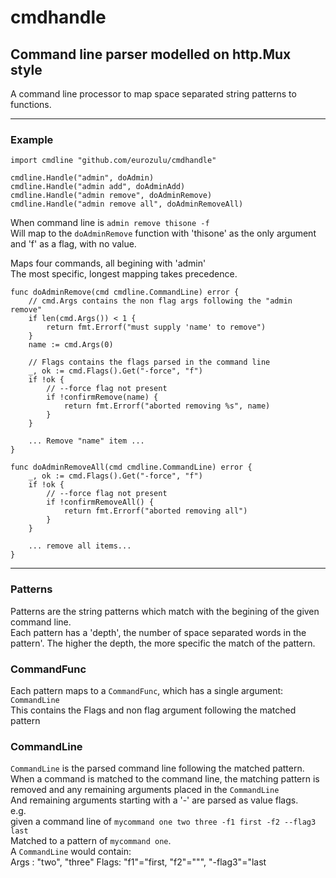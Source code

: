 # cmdhandle
## Command line parser modelled on http.Mux style

A command line processor to map space separated string patterns to functions.  

---

### Example  
`import cmdline "github.com/eurozulu/cmdhandle"`  
  
`cmdline.Handle("admin", doAdmin)`  
`cmdline.Handle("admin add", doAdminAdd)`  
`cmdline.Handle("admin remove", doAdminRemove)`  
`cmdline.Handle("admin remove all", doAdminRemoveAll)`  
  
When command line is `admin remove thisone -f`  
Will map to the `doAdminRemove` function with 'thisone' as the only argument and 'f' as a flag, with no value.
  
Maps four commands, all begining with 'admin'  
The most specific, longest mapping takes precedence.  
  
```
func doAdminRemove(cmd cmdline.CommandLine) error {
    // cmd.Args contains the non flag args following the "admin remove"
    if len(cmd.Args()) < 1 {
        return fmt.Errorf("must supply 'name' to remove")
    }
    name := cmd.Args(0)

    // Flags contains the flags parsed in the command line
    _, ok := cmd.Flags().Get("-force", "f")
    if !ok {
        // --force flag not present
        if !confirmRemove(name) {
            return fmt.Errorf("aborted removing %s", name)
        }
    }
   
    ... Remove "name" item ...
}

func doAdminRemoveAll(cmd cmdline.CommandLine) error {
    _, ok := cmd.Flags().Get("-force", "f")
    if !ok {
        // --force flag not present
        if !confirmRemoveAll() {
            return fmt.Errorf("aborted removing all")
        }
    }
    
    ... remove all items...
}

```


---

### Patterns
Patterns are the string patterns which match with the begining of the given command line.  
Each pattern has a 'depth', the number of space separated words in the pattern'.
The higher the depth, the more specific the match of the pattern.

  
### CommandFunc  
Each pattern maps to a `CommandFunc`, which has a single argument: `CommandLine`  
This contains the Flags and non flag argument following the matched pattern


### CommandLine
`CommandLine` is the parsed command line following the matched pattern.  
When a command is matched to the command line, the matching pattern is removed and
any remaining arguments placed in the `CommandLine`  
And remaining arguments starting with a '-' are parsed as value flags.  
e.g.  
given a command line of `mycommand one two three -f1 first -f2 --flag3 last`  
Matched to a pattern of `mycommand one`.  
A `CommandLine` would contain:  
Args : "two", "three"
Flags: "f1"="first, "f2"=""", "-flag3"="last  


